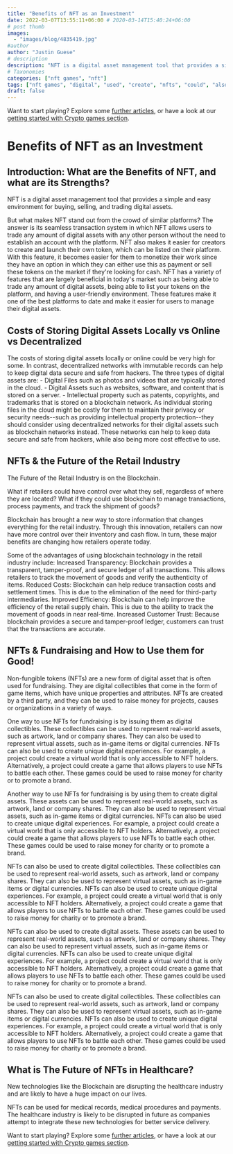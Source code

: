 ```yaml
---
title: "Benefits of NFT as an Investment"
date: 2022-03-07T13:55:11+06:00 # 2020-03-14T15:40:24+06:00
# post thumb
images:
  - "images/blog/4835419.jpg"
#author
author: "Justin Guese"
# description
description: "NFT is a digital asset management tool that provides a simple and easy environment for buying, selling, and trading digital assets. "
# Taxonomies
categories: ["nft games", "nft"]
tags: ["nft games", "digital", "used", "create", "nfts", "could", "also"]
draft: false
---
```



Want to start playing? Explore some [further articles](/blog/), or have a look at our [getting started with Crypto games section](/services/how-do-i-get-started/).

# Benefits of NFT as an Investment

## Introduction: What are the Benefits of NFT, and what are its Strengths?

NFT is a digital asset management tool that provides a simple and easy environment for buying, selling, and trading digital assets. 

But what makes NFT stand out from the crowd of similar platforms? The answer is its seamless transaction system in which NFT allows users to trade any amount of digital assets with any other person without the need to establish an account with the platform. NFT also makes it easier for creators to create and launch their own token, which can be listed on their platform. With this feature, it becomes easier for them to monetize their work since they have an option in which they can either use this as payment or sell these tokens on the market if they're looking for cash. NFT has a variety of features that are largely beneficial in today's market such as being able to trade any amount of digital assets, being able to list your tokens on the platform, and having a user-friendly environment. These features make it one of the best platforms to date and make it easier for users to manage their digital assets.

## Costs of Storing Digital Assets Locally vs Online vs Decentralized

The costs of storing digital assets locally or online could be very high for some. In contrast, decentralized networks with immutable records can help to keep digital data secure and safe from hackers. The three types of digital assets are: - Digital Files such as photos and videos that are typically stored in the cloud. - Digital Assets such as websites, software, and content that is stored on a server. - Intellectual property such as patents, copyrights, and trademarks that is stored on a blockchain network. As individual storing files in the cloud might be costly for them to maintain their privacy or security needs--such as providing intellectual property protection--they should consider using decentralized networks for their digital assets such as blockchain networks instead. These networks can help to keep data secure and safe from hackers, while also being more cost effective to use.

## NFTs & the Future of the Retail Industry

The Future of the Retail Industry is on the Blockchain.

What if retailers could have control over what they sell, regardless of where they are located? What if they could use blockchain to manage transactions, process payments, and track the shipment of goods?

Blockchain has brought a new way to store information that changes everything for the retail industry. Through this innovation, retailers can now have more control over their inventory and cash flow. In turn, these major benefits are changing how retailers operate today.

Some of the advantages of using blockchain technology in the retail industry include: Increased Transparency: Blockchain provides a transparent, tamper-proof, and secure ledger of all transactions. This allows retailers to track the movement of goods and verify the authenticity of items. Reduced Costs: Blockchain can help reduce transaction costs and settlement times. This is due to the elimination of the need for third-party intermediaries. Improved Efficiency: Blockchain can help improve the efficiency of the retail supply chain. This is due to the ability to track the movement of goods in near real-time. Increased Customer Trust: Because blockchain provides a secure and tamper-proof ledger, customers can trust that the transactions are accurate.

## NFTs & Fundraising and How to Use them for Good!

Non-fungible tokens (NFTs) are a new form of digital asset that is often used for fundraising. They are digital collectibles that come in the form of game items, which have unique properties and attributes. NFTs are created by a third party, and they can be used to raise money for projects, causes or organizations in a variety of ways.

One way to use NFTs for fundraising is by issuing them as digital collectibles. These collectibles can be used to represent real-world assets, such as artwork, land or company shares. They can also be used to represent virtual assets, such as in-game items or digital currencies. NFTs can also be used to create unique digital experiences. For example, a project could create a virtual world that is only accessible to NFT holders. Alternatively, a project could create a game that allows players to use NFTs to battle each other. These games could be used to raise money for charity or to promote a brand.

Another way to use NFTs for fundraising is by using them to create digital assets. These assets can be used to represent real-world assets, such as artwork, land or company shares. They can also be used to represent virtual assets, such as in-game items or digital currencies. NFTs can also be used to create unique digital experiences. For example, a project could create a virtual world that is only accessible to NFT holders. Alternatively, a project could create a game that allows players to use NFTs to battle each other. These games could be used to raise money for charity or to promote a brand.

NFTs can also be used to create digital collectibles. These collectibles can be used to represent real-world assets, such as artwork, land or company shares. They can also be used to represent virtual assets, such as in-game items or digital currencies. NFTs can also be used to create unique digital experiences. For example, a project could create a virtual world that is only accessible to NFT holders. Alternatively, a project could create a game that allows players to use NFTs to battle each other. These games could be used to raise money for charity or to promote a brand. 

NFTs can also be used to create digital assets. These assets can be used to represent real-world assets, such as artwork, land or company shares. They can also be used to represent virtual assets, such as in-game items or digital currencies. NFTs can also be used to create unique digital experiences. For example, a project could create a virtual world that is only accessible to NFT holders. Alternatively, a project could create a game that allows players to use NFTs to battle each other. These games could be used to raise money for charity or to promote a brand. 

NFTs can also be used to create digital collectibles. These collectibles can be used to represent real-world assets, such as artwork, land or company shares. They can also be used to represent virtual assets, such as in-game items or digital currencies. NFTs can also be used to create unique digital experiences. For example, a project could create a virtual world that is only accessible to NFT holders. Alternatively, a project could create a game that allows players to use NFTs to battle each other. These games could be used to raise money for charity or to promote a brand.

## What is The Future of NFTs in Healthcare?

New technologies like the Blockchain are disrupting the healthcare industry and are likely to have a huge impact on our lives.

NFTs can be used for medical records, medical procedures and payments. The healthcare industry is likely to be disrupted in future as companies attempt to integrate these new technologies for better service delivery.

Want to start playing? Explore some [further articles](/blog/), or have a look at our [getting started with Crypto games section](/services/how-do-i-get-started/).

